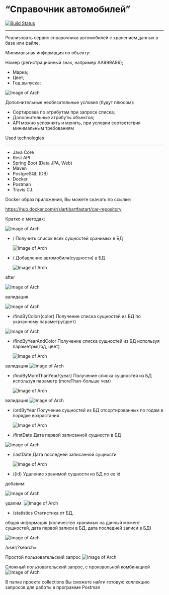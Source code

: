 # “Справочник автомобилей”

[![Build Status](https://app.travis-ci.com/SlartiBartFast-art/car_Directory.svg?branch=master)](https://app.travis-ci.com/SlartiBartFast-art/car_Directory)
____________________

   Реализовать сервис справочника автомобилей с хранением
данных в базе или файле.

Минимальная информация по объекту:

 Номер (регистрационный знак, например АА999А96);
- Марка;
- Цвет;
- Год выпуска;

![Image of Arch](https://github.com/SlartiBartFast-art/car_Directory/blob/master/image/Screenshot_1.jpg)

Дополнительные необязательные условия (будут плюсом):
- Сортировка по атрибутам при запросе списка;
- Дополнительные атрибуты объектов;
- API можно усложнять и менять, при условии соответствия минимальным
требованиям

Used technologies
______________________________________________
- Java Core
- Rest API
- Spring Boot (Data JPA, Web)
- Maven
- PostgreSQL (DB) 
- Docker
- Postman
- Travis C.I.

Docker образ приложения, Вы можете скачать по ссылке:

https://hub.docker.com/r/slartibartfastart/car-repository

Кратко о методах:

![Image of Arch](https://github.com/SlartiBartFast-art/car_Directory/blob/master/image/Screenshot_5.jpg)

- /
Получить список всех сущностей хранимых в БД
  
  ![Image of Arch](https://github.com/SlartiBartFast-art/car_Directory/blob/master/image/Screenshot_3.jpg)
 
- /
Добавление автомобиля(сущности) в БД
  
  ![Image of Arch](https://github.com/SlartiBartFast-art/car_Directory/blob/master/image/Screenshot_4.jpg)

after

![Image of Arch](https://github.com/SlartiBartFast-art/car_Directory/blob/master/image/Screenshot_6.jpg)

валидация

![Image of Arch](https://github.com/SlartiBartFast-art/car_Directory/blob/master/image/Screenshot_7.jpg)

- /findByColor/{color}
Получение списка сущностей из БД по указанному параметру(цвет)
  
![Image of Arch](https://github.com/SlartiBartFast-art/car_Directory/blob/master/image/Screenshot_8.jpg)


- /findByYearAndColor
  Получение списка сущностей из БД используя параметры(год, цвет)
  
  ![Image of Arch](https://github.com/SlartiBartFast-art/car_Directory/blob/master/image/Screenshot_9.jpg)

валидация
![Image of Arch](https://github.com/SlartiBartFast-art/car_Directory/blob/master/image/Screenshot_17.jpg)

- /findByMoreThanYear/{year}
  Получение списка сущностей из БД используя параметр (moreThan-больше чем)
  
  ![Image of Arch](https://github.com/SlartiBartFast-art/car_Directory/blob/master/image/Screenshot_10.jpg)

валидация
![Image of Arch](https://github.com/SlartiBartFast-art/car_Directory/blob/master/image/Screenshot_18.jpg)

- /ordByYear
  Получение сущностей из БД отсортированных по годам в порядке возрастания
  
  ![Image of Arch](https://github.com/SlartiBartFast-art/car_Directory/blob/master/image/Screenshot_11.jpg)

- /firstDate
  Дата первой записанной сущности в БД

![Image of Arch](https://github.com/SlartiBartFast-art/car_Directory/blob/master/image/Screenshot_12.jpg)
 
- /lastDate
Дата последней записанной сущности
  
  ![Image of Arch](https://github.com/SlartiBartFast-art/car_Directory/blob/master/image/Screenshot_13.jpg)

- /{id}
  Удаление хранимой сущности из БД по ее id
  
добавим:

![Image of Arch](https://github.com/SlartiBartFast-art/car_Directory/blob/master/image/Screenshot_14.jpg)

удалим:
![Image of Arch](https://github.com/SlartiBartFast-art/car_Directory/blob/master/image/Screenshot_15.jpg)

  
- /statistics
Статистика от БД,
  
общая информация
(количество хранимых на данный момент сущностей,
  дата первой записи в БД, 
  дата последней записи в БД)
  
![Image of Arch](https://github.com/SlartiBartFast-art/car_Directory/blob/master/image/Screenshot_16.jpg)

/user/?search= 

Простой пользовательский запрос
![Image of Arch](https://github.com/SlartiBartFast-art/car_Directory/blob/master/image/Screenshot_19.jpg)

Сложный пользовательский запрос, с произвольной комбинацией
![Image of Arch](https://github.com/SlartiBartFast-art/car_Directory/blob/master/image/Screenshot_17.jpg)

В папке проекта collections Вы сможете найти готовую коллекцию запросов для работы в программе Postman 
  





